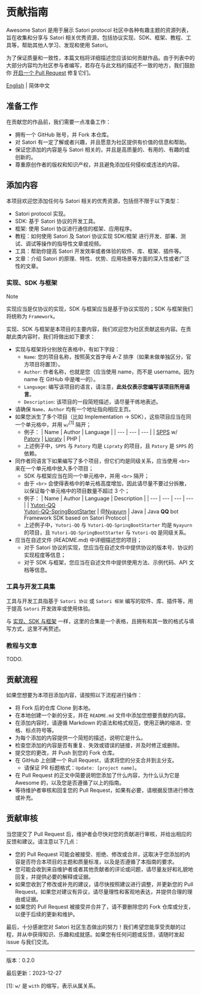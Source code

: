 # 贡献指南

Awesome Satori 是用于展示 Satori protocol 社区中各种有趣主题的资源列表，旨在收集和分享与 Satori 相关优秀资源，包括协议实现、SDK、框架、教程、工具等，帮助其他人学习、发现和使用 Satori。

为了保证质量和一致性，本篇文档将详细描述您应该如何贡献作品。由于列表中的大部分内容均为社区参与者编写，若存在与此文档的描述不一致的地方，我们鼓励你 [开启一个 Pull Request](https://github.com/satorijs/awesome-satori/pulls) 修复它们。

[English](./CONTRIBUTION.md) | 简体中文

## 准备工作

在贡献您的作品前，我们需要一点准备工作：

- 拥有一个 GitHub 账号，并 Fork 本仓库。
- 对 Satori 有一定了解或者兴趣，并且愿意为社区提供有价值的信息和帮助。
- 保证您添加的内容是与 Satori 相关的，并且是高质量的、有用的、有趣的或创新的。
- 尊重原创作者的版权和知识产权，并且避免添加任何侵权或违法的内容。

## 添加内容

本项目欢迎您添加任何与 Satori 相关的优秀资源，包括但不限于以下类型：

- Satori protocol 实现。
- SDK: 基于 Satori 协议的开发工具。
- 框架: 使用 Satori 协议进行通信的框架、应用程序。
- 教程：如何使用 Satori 及 Satori 协议实现 SDK/框架 进行开发、部署、测试、调试等操作的指导性文章或视频。
- 工具：帮助你提高 Satori 开发效率或者体验的软件、库、框架、插件等。
- 文章：介绍 Satori 的原理、特性、优势、应用场景等方面的深入性或者广泛性的文章。

### 实现、SDK 与框架

> [!NOTE]
> 实现应当是仅协议的实现，SDK 与框架应当是基于协议实现的；SDK 与框架我们将统称为 `Framework`。

实现、SDK 与框架是本项目的主要内容，我们欢迎您为社区贡献这些内容。在贡献此类内容时，我们将做出如下要求：

- 实现与框架将分别放在表格中，有如下字段：
   - `Name`: 您的项目名称，按照英文首字母 A-Z 排序（如果未做单独区分，官方项目将置顶）。
   - `Author`: 作者名称，也就是您（应当使用 name，而不是 username。因为 name 在 GitHub 中是唯一的）。
   - `Language`: 编写该项目的语言，请注意，**此处仅表示您编写该项目所用语言**。
   - `Description`: 该项目的一段简短描述，请尽量干练地表述。
- 请确保 `Name`、`Author` 均有一个地址指向相应主页。
- 如果您派生了多个项目（比如 Implementation -> SDK），这些项目应当在同一个单元格中，并用 `w/`<sup>[1]</sup> 隔开；
   - 例子：
      | Name | Author | Language |
      | ---  | ---    | ---      |
      | [SPPS](https://github.com/im-patory/spps) w/ [Patory](https://github.com/im-patory/patory) | [Lipraty](https://github.com/Lipraty) | PHP |
   - 上述例子中，`SPPS` 与 `Patory` 均是 `Lipraty` 的项目，且 `Patory` 是 `SPPS` 的依赖。
- 同作者同语言下如果编写了多个项目，但它们均是同级关系，应当使用 `<br>` 来在一个单元格中放入多个项目；
   - SDK 与框架应当在同一个单元格中，并用 `<br>` 隔开；
   - 由于 `<br>` 会使得表格中的单元格高度增加，因此请尽量不要过分拆散，以保证每个单元格中的项目数量不超过 3 个；
   - 例子：
      | Name | Author | Language |  Description  |
      | ---  | ---    | ---      | --- |
      | [Yutori-QQ](https://github.com/Nyayurn/Yutori-QQ) <br>[Yutori-QQ-SpringBootStarter](https://github.com/Nyayurn/Yutori-QQ-SpringBootStarter) | [@Nyayurn](https://github.com/Nyayurn) | Java | Java **QQ** bot Framework SDK based on Satori Protocol |
   - 上述例子中，`Yutori-QQ` 与 `Yutori-QQ-SpringBootStarter` 均是 `Nyayurn` 的项目，且 `Yutori-QQ-SpringBootStarter` 与 `Yutori-QQ` 是同级关系。
- 应当在自述文件 (README.md) 中详细描述您的项目；
  - 对于 Satori 协议的实现，您应当在自述文件中提供协议的版本号、协议的实现程度等信息；
  - 对于 SDK 与框架，您应当在自述文件中提供使用方法、示例代码、API 文档等信息。

### 工具与开发工具集

工具与开发工具指基于 `Satori 协议` 或 `Satori 框架` 编写的软件、库、插件等，用于提高 `Satori` 开发效率或使用体验。

与 [实现、SDK 与框架](#实现sdk-与框架) 一样，这里的合集是一个表格，且拥有和其一致的格式与填写方式，这里不再赘述。

### 教程与文章

TODO.

## 贡献流程

如果您想要为本项目添加内容，请按照以下流程进行操作：

- 将 Fork 后的仓库 Clone 到本地。
- 在本地创建一个新的分支，并在 `README.md` 文件中添加您想要贡献的内容。
- 在添加内容时，请遵循 Markdown 的语法和格式规范，使用正确的缩进、空格、标点符号等。
- 为每个添加的内容提供一个简短的描述，说明它是什么。
- 检查您添加的内容是否有重复、失效或错误的链接，并及时修正或删除。
- 提交您的更改，并 Push 到您的 Fork 仓库。
- 在 GitHub 上创建一个 Rull Request，请求将您的分支合并到主分支。
   - 请保证 PR 标题格式：`Update: [project name]`。
- 在 Pull Request 的正文中简要说明您添加了什么内容，为什么认为它是 Awesome 的，以及您是否遵循了以上的指南。
- 等待维护者审核和回复您的 Pull Request，如果有必要，请根据反馈进行修改或补充。

## 贡献审核

当您提交了 Pull Request 后，维护者会尽快对您的贡献进行审核，并给出相应的反馈和建议。请注意以下几点：

- 您的 Pull Request 可能会被接受、拒绝、修改或合并，这取决于您添加的内容是否符合本项目的主题和质量标准，以及是否遵循了本指南的要求。
- 您可能会收到来自维护者或者其他贡献者的评论或问题，请尽量友好和礼貌地回复，并提供必要的解释或证据。
- 如果您收到了修改或补充的建议，请尽快按照建议进行调整，并更新您的 Pull Request。如果您对建议有异议，请尽量理性和客观地表达，并提供合理的理由或证据。
- 如果您的 Pull Request 被接受并合并了，请不要删除您的 Fork 仓库或分支，以便于后续的更新和维护。

最后，十分感谢您对 Satori 社区生态做出的努力！我们希望您能享受贡献的过程，并从中获得知识、乐趣和成就感。如果您有任何问题或反馈，请随时发起 issue 与我们交流。

---

版本：0.2.0

最后更新：2023-12-27

[1]: `w/` 是 `with` 的缩写，表示从属关系。
